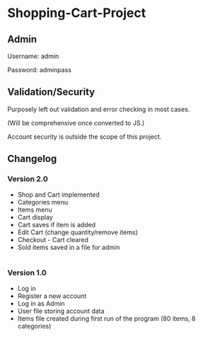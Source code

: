 # Shopping-Cart-Project

## Admin

  Username: admin

  Password: adminpass
  

## Validation/Security

  Purposely left out validation and error checking in most cases.

  (Will be comprehensive once converted to JS.)


  Account security is outside the scope of this project.
  

## Changelog

  ### Version 2.0
  - Shop and Cart implemented
  - Categories menu
  - Items menu
  - Cart display
  - Cart saves if item is added
  - Edit Cart (change quantity/remove items)
  - Checkout - Cart cleared
  - Sold items saved in a file for admin<br><br>

  ### Version 1.0
  - Log in
  - Register a new account
  - Log in as Admin
  - User file storing account data
  - Items file created during first run of the program (80 items, 8 categories)
